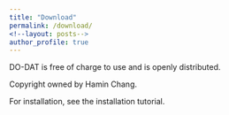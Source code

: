 ```yaml
---
title: "Download"
permalink: /download/
<!--layout: posts-->
author_profile: true
---
```

DO-DAT is free of charge to use and is openly distributed.

Copyright owned by Hamin Chang.

For installation, see the installation tutorial.
